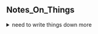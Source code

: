 ## Notes_On_Things
<details><summary>need to write things down more</summary>
<p>
- also need to remember this dropdown feature
</p>
</details>
